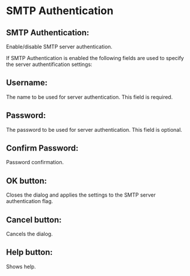 # SMTP Authentication

## SMTP Authentication:

Enable/disable SMTP server authentication.

If SMTP Authentication is enabled the following fields are used to specify the server authentification settings:

## Username:

The name to be used for server authentication. This field is required.

## Password:

The password to be used for server authentication. This field is optional.

## Confirm Password:

Password confirmation.

## OK button:

Closes the dialog and applies the settings to the SMTP server authentication flag.

## Cancel button:

Cancels the dialog.

## Help button:

Shows help.
